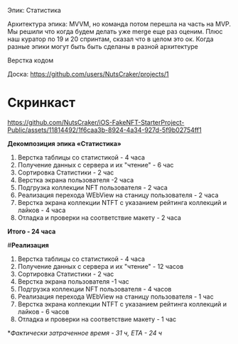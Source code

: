 Эпик: Статистика

Архитектура эпика: MVVM, но команда потом перешла на часть на МVP. Мы решили что когда будем делать уже merge еще раз оценим. Плюс наш куратор по 19 и 20 спринтам, сказал что в целом это ок. Когда разные эпики могут быть быть сделаны в разной архитектуре

Верстка кодом

Доска: https://github.com/users/NutsCraker/projects/1

# Скринкаст
https://github.com/NutsCraker/iOS-FakeNFT-StarterProject-Public/assets/11814492/1f6caa3b-8924-4a34-927d-5f9b02754ff1

**Декомпозиция эпика «Статистика»**

1. Верстка таблицы со статистикой - 4 часа
2. Получение данных с сервера и их "чтение" - 6 час
3. Сортировка Статистики - 2 час
4. Верстка экрана пользователя -2 часа
5. Подгрузка коллекции NFT пользователя - 2 часа
6. Реализация перехода WEbView на станицу пользователя - 2 часа
7. Верстка экрана коллекции NTFT с указанием рейтинга коллекций и лайков - 4 часа
8. Отладка и проверки на соответствие макету - 2 часа

**Итого - 24 часа**


#**Реализация**
1. Верстка таблицы со статистикой - 4 часа
2. Получение данных с сервера и их "чтение" - 12 часов
3. Сортировка Статистики - 2 час
4. Верстка экрана пользователя -1 час
5. Подгрузка коллекции NFT пользователя - 4 часов
6. Реализация перехода WEbView на станицу пользователя - 1 час
7. Верстка экрана коллекции NTFT с указанием рейтинга коллекций и лайков - 6 часов
8. Отладка и проверки на соответствие макету - 1 час

**Фактически затраченное время  - 31 ч, ETA - 24 ч*



